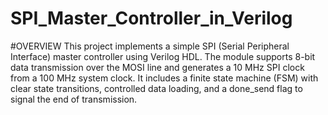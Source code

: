 # SPI_Master_Controller_in_Verilog

#OVERVIEW
This project implements a simple SPI (Serial Peripheral Interface) master controller using Verilog HDL. The module supports 8-bit data transmission over the MOSI line and generates a 10 MHz SPI clock from a 100 MHz system clock. It includes a finite state machine (FSM) with clear state transitions, controlled data loading, and a done_send flag to signal the end of transmission.
